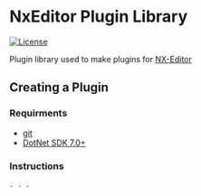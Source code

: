 # NxEditor Plugin Library

[![License](https://img.shields.io/badge/License-AGPL%20v3.0-blue.svg)](License.md)

Plugin library used to make plugins for [NX-Editor](https://github.com/NX-Editor/NX-Editor)

## Creating a Plugin

### Requirments

- [git](https://git-scm.com/)
- [DotNet SDK 7.0+](https://dotnet.microsoft.com/en-us/download)

### Instructions

```
. . .
```